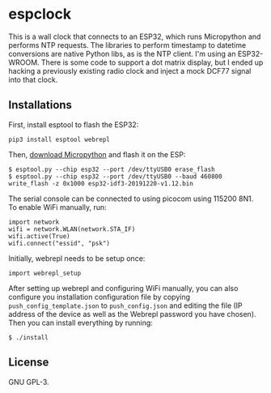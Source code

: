 # espclock
This is a wall clock that connects to an ESP32, which runs Micropython and
performs NTP requests. The libraries to perform timestamp to datetime
conversions are native Python libs, as is the NTP client. I'm using an
ESP32-WROOM. There is some code to support a dot matrix display, but I ended up
hacking a previously existing radio clock and inject a mock DCF77 signal into
that clock.

## Installations
First, install esptool to flash the ESP32:

```
pip3 install esptool webrepl
```

Then, [download Micropython](https://micropython.org/download#esp32) and flash it on the ESP:

```
$ esptool.py --chip esp32 --port /dev/ttyUSB0 erase_flash
$ esptool.py --chip esp32 --port /dev/ttyUSB0 --baud 460800 write_flash -z 0x1000 esp32-idf3-20191220-v1.12.bin
```

The serial console can be connected to using picocom using 115200 8N1. To enable WiFi manually, run:

```
import network
wifi = network.WLAN(network.STA_IF)
wifi.active(True)
wifi.connect("essid", "psk")
```

Initially, webrepl needs to be setup once:

```
import webrepl_setup
```

After setting up webrepl and configuring WiFi manually, you can also configure
you installation configuration file by copying `push_config_template.json` to
`push_config.json` and editing the file (IP address of the device as well as
the Webrepl password you have chosen). Then you can install everything by
running:

```
$ ./install
```


## License
GNU GPL-3.
